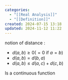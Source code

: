 ```yaml
---
categories:
  - "[[Real Analysis]]"
  - "[[Definition]]"
created: 2024-07-15 13:18
updated: 2024-11-12 11:22
---
```

notion of distance :
- $d(a,b)\geq 0 (=0 \text{ if } a = b)$ 
- $d(a, b) =d(b, a)$ 
- $d(a,b) \leq d(a, c) + d(c, b)$ 

Is a continuous function